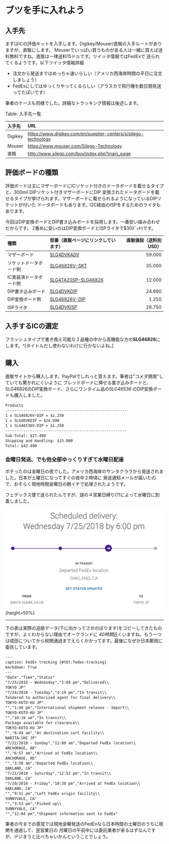 # ブツを手に入れよう

## 入手先

まずはICの評価キットを入手します。Digikey/Mouser/直販の入手ルートがありますが、直販にします。
Mouserでいっぱい買うものがある人は一緒に買えば送料無料ですね。直販は一律送料15ドルです。ツイッタ情報ではFedExで
送られてくるようです。以下ツイッタ情報詳細

- 注文から発送まではめっちゃ速いらしい（アメリカ西海岸時間の平日に注文しましょう）
- FedExにしてはゆっくりやってくるらしい（アラスカで飛行機を数日間見送ってたぽいです）

筆者のケースも同様でした。詳細なトラッキング情報は後述します。

Table: 入手先一覧

| 入手先  | URL                                                               |
|:--------|:------------------------------------------------------------------|
| Digikey | <https://www.digikey.com/en/supplier-centers/s/silego-technology> |
| Mouser  | <https://www.mouser.com/Silego-Technology>                        |
| 直販    | <http://www.silego.com/buy/index.php?main_page>                   |

## 評価ボードの種類

評価ボードは主にマザーボードにICソケット付きのドータボードを載せるタイプと、300mil DIPソケット付きマザーボードにDIP
変換されたドータボードを載せるタイプが挙げられます。マザーボードに載せられるようになっているDIPソケットが付いた
ドータボードもあります。I2C経由のISPをするためのライタもあります。

今回はDIP変換ボードとDIP書き込みボードを採用します。一番安い組み合わせだからです。
2番めに安いのはDIP変換ボードとISPライタで$30ﾎﾟｯｷﾘです。

| 種類                   | 型番（直販ページにリンクしています）                                                              | 直販値段（送料別USD） |
|:-----------------------|:--------------------------------------------------------------------------------------------------|----------------------:|
| マザーボード           | [SLG4DVKADV](http://www.silego.com/buy/index.php?main_page=product_info&products_id=528)          |                59.000 |
| ソケットドータボード例 | [SLG46826V-SKT](http://www.silego.com/buy/index.php?main_page=product_info&products_id=719)       |                35.000 |
| IC実装済ドータボード例 | [SLG4TA20SP-SLG46826](http://www.silego.com/buy/index.php?main_page=product_info&products_id=722) |                12.000 |
| DIP書き込みボード      | [SLG4DVKDIP](http://www.silego.com/buy/index.php?main_page=product_info&products_id=691)          |                24.990 |
| DIP変換ボード例        | [SLG46826V-DIP](http://www.silego.com/buy/index.php?main_page=product_info&products_id=721)       |                 1.250 |
| ISPライタ              | [SLG4DVKISP](http://www.silego.com/buy/index.php?main_page=product_info&products_id=727)          |                28.750 |

## 入手するICの選定

フラッシュタイプで書き換え可能な２品種の中から高機能な方の**SLG46826**にします。^[タイトルだし使わないわけに行かないよね。]

## 購入

直販サイトから購入します。PayPalでしれっと買えます。筆者は"コメダ開発"していても驚かれにくいように
ブレッドボードに挿せる書き込みボードと、SLG46826のDIP変換ボード、さらにワンタイム品のSLG46536
のDIP変換ボードも購入しました。

```
Products
------------------------------------------------------
1 x SLG46826V-DIP = $1.250
1 x SLG4DVKDIP = $24.990
1 x SLG46536V-DIP = $1.250
------------------------------------------------------
Sub-Total: $27.490
Shipping and Handling: $15.000
Total: $42.490
```

### 金曜日発送、でも他全部ゆっくりすぎて水曜日配達

ポチったのは金曜日の夜でした。アメリカ西海岸のサンタクララから発送されました。日本が土曜日になってすぐの夜中２時頃に
発送通知メールが届いたので、おそらく現地時間金曜日の朝イチで処理されたようです。

フェデックス便で送られたんですが、謎の４営業日縛り(?)によって水曜日に到着しました。

![よくわからんがとてもゆっくりきます・した](images/slow_fedex.png){height=50%}

---

下の表は実際の追跡データ(下に向かってさかのぼります)をコピーしてきたものですが、よくわからない理由でオークランドに
*40時間*近くいますね。もう一つは成田についてから税関通過までえらくかかってます。最後になぜか日本郵政に委託しています。

```table
---
caption: FedEx tracking {#tbl:fedex-tracking} 
markdown: True
---
"Date","Time","Status"
"7/25/2018 - Wednesday","1:04 pm","Delivered\\
TOKYO JP"
"7/24/2018 - Tuesday","4:19 pm","In transit\\
Tendered to authorized agent for final delivery\\
TOKYO-KOTO-KU JP"
"","1:46 pm","International shipment release - Import\\
TOKYO-KOTO-KU JP"
"","10:18 am","In transit\\
Package available for clearance\\
TOKYO-KOTO-KU JP"
"","6:44 am","At destination sort facility\\
NARITA-SHI JP"
"7/22/2018 - Sunday","11:08 am","Departed FedEx location\\
ANCHORAGE, AK"
"","6:57 am","Arrived at FedEx location\\
ANCHORAGE, AK"
"","3:50 am","Departed FedEx location\\
OAKLAND, CA"
"7/21/2018 - Saturday","12:52 pm","In transit\\
OAKLAND, CA"
"7/20/2018 - Friday","10:38 pm","Arrived at FedEx location\\
OAKLAND, CA"
"","9:51 pm","Left FedEx origin facility\\
SUNNYVALE, CA"
"","3:53 pm","Picked up\\
SUNNYVALE, CA"
"","12:04 pm","Shipment information sent to FedEx"
```

筆者の今までの感覚では現地金曜発送のFedExなら日本時間の土曜日のうちに税関を通過して、翌営業日の
月曜日の午前中には委託業者が来るはずなんですが、デジまうと比べちゃいかんということでしょう。

